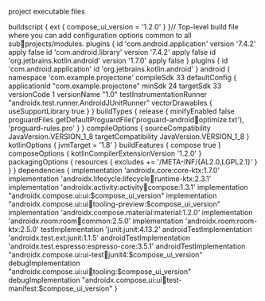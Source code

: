 project executable files

buildscript {
 ext {
 compose_ui_version = '1.2.0'
 }
}// Top-level build file where you can add 
configuration options common to all subprojects/modules.
plugins {
 id 'com.android.application' version '7.4.2' 
apply false
 id 'com.android.library' version '7.4.2' apply 
false
 id 'org.jetbrains.kotlin.android' version '1.7.0' 
apply false
}
plugins {
 id 'com.android.application'
 id 'org.jetbrains.kotlin.android'
}
android {
 namespace 'com.example.projectone'
 compileSdk 33
 defaultConfig {
 applicationId "com.example.projectone"
 minSdk 24
 targetSdk 33
 versionCode 1
 versionName "1.0"
 testInstrumentationRunner 
"androidx.test.runner.AndroidJUnitRunner"
 vectorDrawables {
 useSupportLibrary true
 }
 }
 buildTypes {
 release {
 minifyEnabled false
 proguardFiles 
getDefaultProguardFile('proguard-androidoptimize.txt'), 'proguard-rules.pro'
 }
 }
 compileOptions {
 sourceCompatibility 
JavaVersion.VERSION_1_8
 targetCompatibility 
JavaVersion.VERSION_1_8
 }
 kotlinOptions {
 jvmTarget = '1.8'
 }
 buildFeatures {
 compose true
 }
 composeOptions {
 kotlinCompilerExtensionVersion '1.2.0'
 }
 packagingOptions {
 resources {
 excludes += '/META-INF/{AL2.0,LGPL2.1}'
 }
 }
}
dependencies {
 implementation 'androidx.core:core-ktx:1.7.0'
 implementation 'androidx.lifecycle:lifecycleruntime-ktx:2.3.1'
 implementation 'androidx.activity:activitycompose:1.3.1'
 implementation 
"androidx.compose.ui:ui:$compose_ui_version"
 implementation "androidx.compose.ui:uitooling-preview:$compose_ui_version"
 implementation 
'androidx.compose.material:material:1.2.0'
 implementation 'androidx.room:roomcommon:2.5.0'
 implementation 'androidx.room:room-ktx:2.5.0'
 testImplementation 'junit:junit:4.13.2'
 androidTestImplementation 
'androidx.test.ext:junit:1.1.5'
 androidTestImplementation 
'androidx.test.espresso:espresso-core:3.5.1'
 androidTestImplementation 
"androidx.compose.ui:ui-testjunit4:$compose_ui_version"
 debugImplementation "androidx.compose.ui:uitooling:$compose_ui_version"
 debugImplementation "androidx.compose.ui:uitest-manifest:$compose_ui_version"
}
